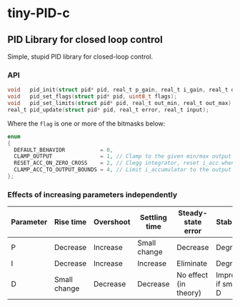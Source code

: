 # tiny-PID-c

## PID Library for closed loop control

Simple, stupid PID library for closed-loop control.

### API

```C
void   pid_init(struct pid* pid, real_t p_gain, real_t i_gain, real_t d_gain);
void   pid_set_flags(struct pid* pid, uint8_t flags);
void   pid_set_limits(struct pid* pid, real_t out_min, real_t out_max);
real_t pid_update(struct pid* pid, real_t error, real_t input);
```

Where the `flag` is one or more of the bitmasks below:

```c
enum
{
  DEFAULT_BEHAVIOR           = 0,
  CLAMP_OUTPUT               = 1, // Clamp to the given min/max output values
  RESET_ACC_ON_ZERO_CROSS    = 2, // Clegg integrator, reset i_acc when the error == 0 or changes sign (limit overshoot)
  CLAMP_ACC_TO_OUTPUT_BOUNDS = 4, // Limit i_accumulator to the output min/max bounds
};
```


### Effects of increasing parameters independently

| Parameter |  Rise time   | Overshoot | Settling time | Steady-state error    |     Stability      |
|-----------|--------------|-----------|---------------|-----------------------|--------------------|
|     P     |   Decrease   | Increase  | Small change  |      Decrease         |      Degrade       |
|     I     |   Decrease   | Increase  | Increase      |      Eliminate        |      Degrade       |
|     D     | Small change | Decrease  | Decrease      | No effect (in theory) | Improve if small D |
